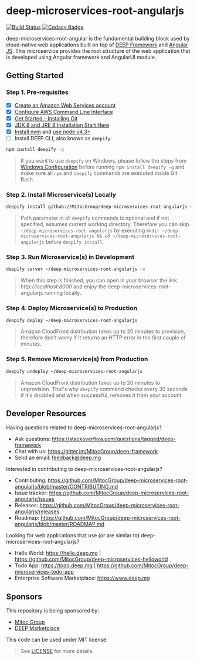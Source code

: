 deep-microservices-root-angularjs
=================================

[![Build Status](https://travis-ci.org/MitocGroup/deep-microservices-root-angular.svg?branch=master)](https://travis-ci.org/MitocGroup/deep-microservices-root-angular)
[![Codacy Badge](https://api.codacy.com/project/badge/coverage/ef7c8d169940408dbeb10c634c8b4259)](https://www.codacy.com/app/MitocGroup/deep-microservices-root-angular)

deep-microservices-root-angular is the fundamental building block used by cloud-native web applications
built on top of [DEEP Framework](https://github.com/MitocGroup/deep-framework) and
[Angular JS](https://angularjs.org). This microservice provides the root structure of the web application 
that is developed using Angular framework and AngularUI module.


## Getting Started

### Step 1. Pre-requisites

- [x] [Create an Amazon Web Services account](https://www.youtube.com/watch?v=WviHsoz8yHk)
- [x] [Configure AWS Command Line Interface](https://docs.aws.amazon.com/cli/latest/userguide/cli-chap-getting-started.html)
- [x] [Get Started - Installing Git](https://git-scm.com/book/en/v2/Getting-Started-Installing-Git)
- [x] [JDK 8 and JRE 8 Installation Start Here](https://docs.oracle.com/javase/8/docs/technotes/guides/install/install_overview.html)
- [x] [Install nvm](https://github.com/creationix/nvm#install-script) and [use node v4.3+](https://github.com/creationix/nvm#usage)
- [ ] Install DEEP CLI, also known as `deepify`:

```bash
npm install deepify -g
```

> If you want to use `deepify` on Windows, please follow the steps from
[Windows Configuration](https://github.com/MitocGroup/deep-framework/blob/master/docs/windows.md)
before running `npm install deepify -g` and make sure all `npm` and `deepify` commands are executed
inside Git Bash.

### Step 2. Install Microservice(s) Locally

```bash
deepify install github://MitocGroup/deep-microservices-root-angularjs ~/deep-microservices-root-angularjs
```

> Path parameter in all `deepify` commands is optional and if not specified, assumes current
working directory. Therefore you can skip `~/deep-microservices-root-angularjs` by executing
`mkdir ~/deep-microservices-root-angularjs && cd ~/deep-microservices-root-angularjs` before `deepify install`.

### Step 3. Run Microservice(s) in Development

```bash
deepify server ~/deep-microservices-root-angularjs -o
```

> When this step is finished, you can open in your browser the link *http://localhost:8000*
and enjoy the deep-microservices-root-angularjs running locally.

### Step 4. Deploy Microservice(s) to Production

```bash
deepify deploy ~/deep-microservices-root-angularjs
```

> Amazon CloudFront distribution takes up to 20 minutes to provision, therefore don’t worry
if it returns an HTTP error in the first couple of minutes.

### Step 5. Remove Microservice(s) from Production

```bash
deepify undeploy ~/deep-microservices-root-angularjs
```

> Amazon CloudFront distribution takes up to 20 minutes to unprovision. That's why `deepify`
command checks every 30 seconds if it's disabled and when successful, removes it from your account.


## Developer Resources

Having questions related to deep-microservices-root-angularjs?

- Ask questions: https://stackoverflow.com/questions/tagged/deep-framework
- Chat with us: https://gitter.im/MitocGroup/deep-framework
- Send an email: feedback@deep.mg

Interested in contributing to deep-microservices-root-angularjs?

- Contributing: https://github.com/MitocGroup/deep-microservices-root-angularjs/blob/master/CONTRIBUTING.md
- Issue tracker: https://github.com/MitocGroup/deep-microservices-root-angularjs/issues
- Releases: https://github.com/MitocGroup/deep-microservices-root-angularjs/releases
- Roadmap: https://github.com/MitocGroup/deep-microservices-root-angularjs/blob/master/ROADMAP.md

Looking for web applications that use (or are similar to) deep-microservices-root-angularjs?

- Hello World: https://hello.deep.mg | https://github.com/MitocGroup/deep-microservices-helloworld
- Todo App: https://todo.deep.mg | https://github.com/MitocGroup/deep-microservices-todo-app
- Enterprise Software Marketplace: https://www.deep.mg


## Sponsors

This repository is being sponsored by:
- [Mitoc Group](https://www.mitocgroup.com)
- [DEEP Marketplace](https://www.deep.mg)

This code can be used under MIT license:
> See [LICENSE](https://github.com/MitocGroup/deep-microservices-root-angularjs/blob/master/LICENSE) for more details.
